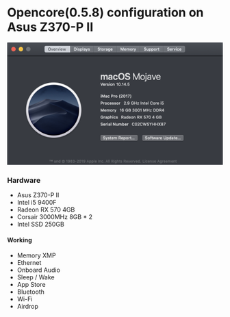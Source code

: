 # Opencore(0.5.8) configuration on Asus Z370-P II

![About My Mac](sysInfo.png)

### Hardware

- Asus Z370-P II
- Intel i5 9400F
- Radeon RX 570 4GB
- Corsair 3000MHz 8GB * 2
- Intel SSD 250GB

#### Working

- Memory XMP
- Ethernet
- Onboard Audio
- Sleep / Wake
- App Store
- Bluetooth
- Wi-Fi
- Airdrop


